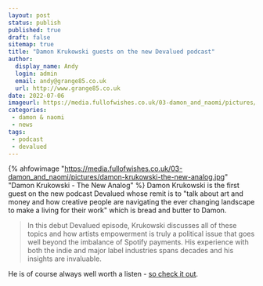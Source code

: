 ```yaml
---
layout: post
status: publish
published: true
draft: false
sitemap: true
title: "Damon Krukowski guests on the new Devalued podcast"
author: 
  display_name: Andy
  login: admin
  email: andy@grange85.co.uk
  url: http://www.grange85.co.uk
date: 2022-07-06
imageurl: https://media.fullofwishes.co.uk/03-damon_and_naomi/pictures/damon-krukowski-the-new-analog.jpg
categories:
 - damon & naomi
 - news
tags:
 - podcast
 - devalued
---
```

{% ahfowimage "https://media.fullofwishes.co.uk/03-damon_and_naomi/pictures/damon-krukowski-the-new-analog.jpg" "Damon Krukowski - The New Analog" %}
Damon Krukowski is the first guest on the new podcast Devalued whose remit is to "talk about art and money and how creative people are navigating the ever changing landscape to make a living for their work" which is bread and butter to Damon. 

> In this debut Devalued episode, Krukowski discusses all of these topics and how artists empowerment is truly a political issue that goes well beyond the imbalance of Spotify payments. His experience with both the indie and major label industries spans decades and his insights are invaluable.

He is of course always well worth a listen - [so check it out](https://weownthistown.net/shows/devalued/is-music-free-a-discussion-with-damon-krukowski/).
